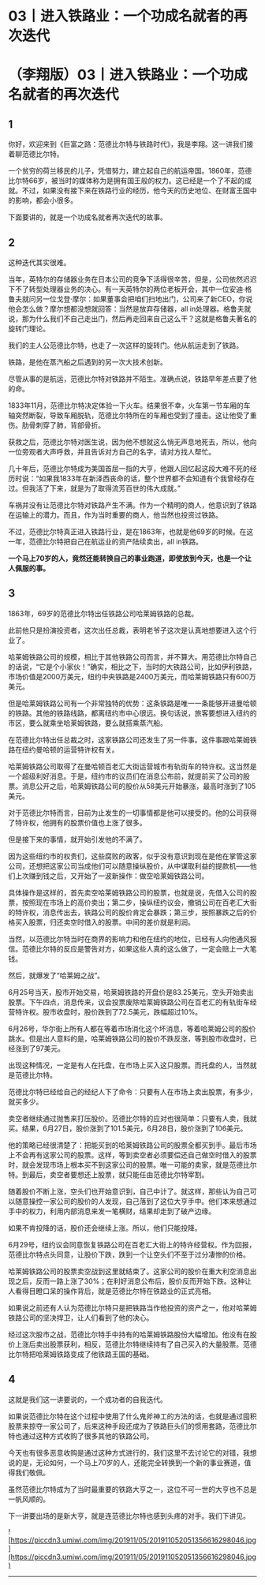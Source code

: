 # 03丨进入铁路业：一个功成名就者的再次迭代

# （李翔版）03丨进入铁路业：一个功成名就者的再次迭代

## 1

你好，欢迎来到《巨富之路：范德比尔特与铁路时代》，我是李翔。这一讲我们接着聊范德比尔特。

一个贫穷的荷兰移民的儿子，凭借努力，建立起自己的航运帝国。1860年，范德比尔特66岁，被当时的媒体称为是拥有国王般的权力。这已经是一个了不起的成就。不过，如果没有接下来在铁路行业的经历，他今天的历史地位、在财富王国中的影响，都会小很多。

下面要讲的，就是一个功成名就者再次迭代的故事。

## 2

这种迭代其实很难。

当年，英特尔的存储器业务在日本公司的竞争下活得很辛苦，但是，公司依然迟迟下不了转型处理器业务的决心。有一天英特尔的两位老板开会，其中一位安迪·格鲁夫就问另一位戈登·摩尔：如果董事会把咱们扫地出门，公司来了新CEO，你说他会怎么做？摩尔想都没想就回答：当然是放弃存储器，all in处理器。格鲁夫就说，那为什么我们不自己走出门，然后再走回来自己这么干？这就是格鲁夫著名的旋转门理论。

我们的主人公范德比尔特，也走了一次这样的旋转门。他从航运走到了铁路。

铁路，是他在蒸汽船之后遇到的另一次大技术创新。

尽管从事的是航运，范德比尔特对铁路并不陌生。准确点说，铁路早年差点要了他的命。

1833年11月，范德比尔特决定体验一下火车。结果很不幸，火车第一节车厢的车轴突然断裂，导致车厢脱轨，范德比尔特所在的车厢也受到了撞击。这让他受了重伤。肋骨刺穿了肺，背部骨折。

获救之后，范德比尔特对医生说，因为他不想就这么悄无声息地死去，所以，他向一位旁观者大声呼救，并且告诉对方自己的名字，请对方找人帮忙。

几十年后，范德比尔特成为美国首屈一指的大亨，他跟人回忆起这段大难不死的经历时说：“如果我1833年在新泽西丧命的话，整个世界都不会知道有个我曾经存在过。但我活了下来，就是为了取得流芳百世的伟大成就。”

车祸并没有让范德比尔特对铁路产生不满。作为一个精明的商人，他意识到了铁路在运输上的潜力。而且，作为当时重要的商人，他当然也投资过铁路。

不过，范德比尔特真正进入铁路行业，是在1863年，也就是他69岁的时候。在这一年，范德比尔特把自己在航运业的资产陆续卖出，all in铁路。

 **一个马上70岁的人，竟然还能转换自己的事业跑道，即使放到今天，也是一个让人佩服的事。**

## 3

1863年，69岁的范德比尔特出任铁路公司哈莱姆铁路的总裁。

此前他只是扮演投资者，这次出任总裁，表明老爷子这次是认真地想要进入这个行业了。

哈莱姆铁路公司的规模，相比于其他铁路公司而言，并不算大。用范德比尔特自己的话说，“它是个小家伙！”确实，相比之下，当时的大铁路公司，比如伊利铁路，市场价值是2000万美元，纽约中央铁路是2400万美元，而哈莱姆铁路只有600万美元。

但是哈莱姆铁路公司有一个非常独特的优势：这条铁路是唯一一条能够开进曼哈顿的铁路。其他的铁路线路，都离纽约市中心很远。换句话说，旅客要想进入纽约的市区，要么就乘坐哈莱姆铁路，要么就搭乘蒸汽船。

在范德比尔特出任总裁之时，这家铁路公司还发生了另一件事。这件事跟哈莱姆铁路在纽约曼哈顿的运营特许权有关。

哈莱姆铁路公司取得了在曼哈顿百老汇大街运营城市有轨街车的特许权。这当然是一个超级利好消息。于是，纽约市的议员们在消息公布前，就提前买了公司的股票。消息公开之后，哈莱姆铁路公司的股价从58美元开始暴涨，最高时涨到了105美元。

对于范德比尔特而言，目前为止发生的一切事情都是他可以接受的。他的公司获得了特许权，他拥有的股票价值也上涨了很多。

但是接下来的事情，就开始引发他的不满了。

因为这些纽约市的权贵们，这些腐败的政客，似乎没有意识到现在是他在掌管这家公司，还想把这家公司当成他们可以随意操纵股价，从中谋取利益的提款机——他们上次赚到钱之后，又开始了一波新操作：做空哈莱姆铁路公司。

具体操作是这样的，首先卖空哈莱姆铁路公司的股票，也就是说，先借入公司的股票，按照现在市场上的高价卖出；第二步，操纵纽约议会，撤销公司在百老汇大街的特许权，消息传出去，铁路公司的股价肯定会暴跌；第三步，按照暴跌之后的价格买入股票，归还卖空时借入的股票。中间的差价就是利润。

当然，以范德比尔特当时在商界的影响力和他在纽约的地位，已经有人向他通风报信。范德比尔特的反应是警告对方，如果这些人真的这么做了，一定会赔上一大笔钱。

然后，就爆发了“哈莱姆之战”。

6月25号当天，股市开始交易，哈莱姆铁路的开盘价是83.25美元，空头开始卖出股票。下午四点，消息传来，议会投票废除哈莱姆铁路公司在百老汇的有轨街车经营特许权。股市收盘时，股价跌到了72.5美元，跌幅超过10%。

6月26号，华尔街上所有人都在等着市场消化这个坏消息，等着哈莱姆公司的股价跳水。但是出人意料的是，哈莱姆铁路公司的股价不跌反涨，等到股市收盘时，已经涨到了97美元。

出现这种情况，一定是有人在托盘，在市场上买入这只股票。而托盘的人，当然就是范德比尔特。

范德比尔特已经给自己的经纪人下了命令：只要有人在市场上卖出股票，有多少，就买多少。

卖空者继续通过抛售来打压股价。范德比尔特的应对也很简单：只要有人卖，我就买。结果，6月27日，股价涨到了101.5美元，6月28日，股价涨到了106美元。

他的策略已经很清楚了：把能买到的哈莱姆铁路公司的股票全都买到手。最后市场上不会再有这家公司的股票。这样，等到卖空者必须要偿还自己做空时借入的股票时，就会发现市场上根本买不到这家公司的股票。唯一可能的卖家，就是范德比尔特。到最后，卖空者要想还上股票，就只能任由范德比尔特宰割。

随着股价不断上涨，空头们也开始意识到，自己中计了。就这样，那些认为自己可以随意操控一家公司的股价的人发现，自己落到了这位大亨手中。他们本来想通过手中的权力，利用内部消息来发一笔横财，结果却走到了破产边缘。

如果不肯投降的话，股价还会继续上涨。所以，他们只能投降。

6月29号，纽约议会同意恢复铁路公司在百老汇大街上的特许经营权。作为回报，范德比尔特点头同意，让股价下跌，跌到一个让空头们不至于过分凄惨的价格。

哈莱姆铁路公司的股票卖空战到这里就结束了。这家公司的股价在重大利空消息出现之后，反而一路上涨了30%；在利好消息公布后，股价反而开始下跌。这种让人看得目瞪口呆的操作背后，就是范德比尔特在铁路业的正式亮相。

如果说之前还有人认为范德比尔特只是把铁路当作他投资的资产之一，他对哈莱姆铁路公司的坚决捍卫，让人们看到了他的决心。

经过这次股市之战，范德比尔特手中持有的哈莱姆铁路股份大幅增加。他没有在股价上涨后卖出股票获利，相反，范德比尔特继续持有了自己买入的大量股票。范德比尔特把哈莱姆铁路变成了他铁路王国的基础。

## 4

这就是我们这一讲要说的，一个成功者的自我迭代。

如果说范德比尔特在这个过程中使用了什么鬼斧神工的方法的话，也就是通过囤积股票来掠夺一家公司了，后来这种手段还成为了铁路巨头们的惯用套路，范德比尔特也通过这种方式收购了很多其他的铁路公司。

今天也有很多恶意收购是通过这种方式进行的，我们这里不去讨论它的对错，我想说的是，无论如何，一个马上70岁的人，还能完全转换到一个新的事业赛道，值得我们敬佩。

虽然范德比尔特成为了当时最重要的铁路大亨之一，这位不可一世的大亨也不总是一帆风顺的。

下一讲要出场的是新大亨，就是连范德比尔特也感到头疼的对手。我们下讲见。

![https://piccdn3.umiwi.com/img/201911/05/201911052051356616298046.jpg](https://piccdn3.umiwi.com/img/201911/05/201911052051356616298046.jpg)

---
